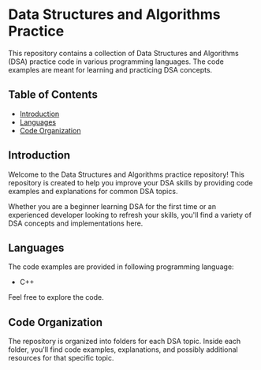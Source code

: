 # Data Structures and Algorithms Practice

This repository contains a collection of Data Structures and Algorithms (DSA) practice code in various programming languages. The code examples are meant for learning and practicing DSA concepts.

## Table of Contents

- [Introduction](#introduction)
- [Languages](#languages)
- [Code Organization](#code-organization)

## Introduction

Welcome to the Data Structures and Algorithms practice repository! This repository is created to help you improve your DSA skills by providing code examples and explanations for common DSA topics.

Whether you are a beginner learning DSA for the first time or an experienced developer looking to refresh your skills, you'll find a variety of DSA concepts and implementations here.

## Languages

The code examples are provided in following programming language:
- C++

Feel free to explore the code.

## Code Organization

The repository is organized into folders for each DSA topic. Inside each folder, you'll find code examples, explanations, and possibly additional resources for that specific topic.

